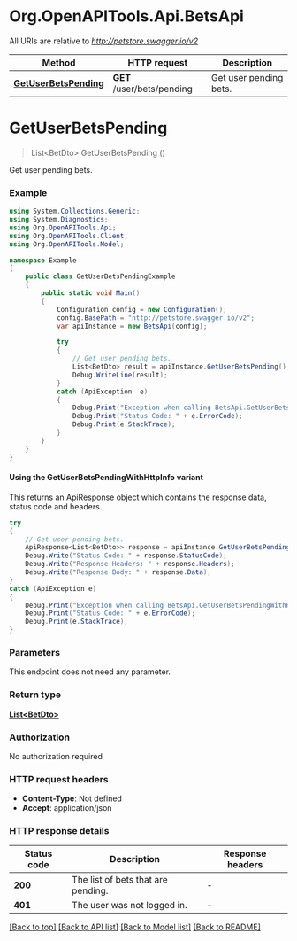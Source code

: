# Org.OpenAPITools.Api.BetsApi

All URIs are relative to *http://petstore.swagger.io/v2*

| Method | HTTP request | Description |
|--------|--------------|-------------|
| [**GetUserBetsPending**](BetsApi.md#getuserbetspending) | **GET** /user/bets/pending | Get user pending bets. |

<a id="getuserbetspending"></a>
# **GetUserBetsPending**
> List&lt;BetDto&gt; GetUserBetsPending ()

Get user pending bets.

### Example
```csharp
using System.Collections.Generic;
using System.Diagnostics;
using Org.OpenAPITools.Api;
using Org.OpenAPITools.Client;
using Org.OpenAPITools.Model;

namespace Example
{
    public class GetUserBetsPendingExample
    {
        public static void Main()
        {
            Configuration config = new Configuration();
            config.BasePath = "http://petstore.swagger.io/v2";
            var apiInstance = new BetsApi(config);

            try
            {
                // Get user pending bets.
                List<BetDto> result = apiInstance.GetUserBetsPending();
                Debug.WriteLine(result);
            }
            catch (ApiException  e)
            {
                Debug.Print("Exception when calling BetsApi.GetUserBetsPending: " + e.Message);
                Debug.Print("Status Code: " + e.ErrorCode);
                Debug.Print(e.StackTrace);
            }
        }
    }
}
```

#### Using the GetUserBetsPendingWithHttpInfo variant
This returns an ApiResponse object which contains the response data, status code and headers.

```csharp
try
{
    // Get user pending bets.
    ApiResponse<List<BetDto>> response = apiInstance.GetUserBetsPendingWithHttpInfo();
    Debug.Write("Status Code: " + response.StatusCode);
    Debug.Write("Response Headers: " + response.Headers);
    Debug.Write("Response Body: " + response.Data);
}
catch (ApiException e)
{
    Debug.Print("Exception when calling BetsApi.GetUserBetsPendingWithHttpInfo: " + e.Message);
    Debug.Print("Status Code: " + e.ErrorCode);
    Debug.Print(e.StackTrace);
}
```

### Parameters
This endpoint does not need any parameter.
### Return type

[**List&lt;BetDto&gt;**](BetDto.md)

### Authorization

No authorization required

### HTTP request headers

 - **Content-Type**: Not defined
 - **Accept**: application/json


### HTTP response details
| Status code | Description | Response headers |
|-------------|-------------|------------------|
| **200** | The list of bets that are pending. |  -  |
| **401** | The user was not logged in. |  -  |

[[Back to top]](#) [[Back to API list]](../README.md#documentation-for-api-endpoints) [[Back to Model list]](../README.md#documentation-for-models) [[Back to README]](../README.md)

